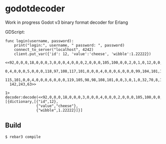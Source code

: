 godotdecoder
=====

Work in progress Godot v3 binary format decoder for Erlang
  
  
GDScript:  

```
func login(username, password):
	print("login:", username, " password: ", password)
	connect_to_server("localhost", 4242)
	client.put_var({'id': 12, 'value':'cheese', 'wibble':1.22222})
```

```
<<92,0,0,0,18,0,0,0,3,0,0,0,4,0,0,0,2,0,0,0,105,100,0,0,2,0,1,0,12,0,0,0,0,0,0,
  0,4,0,0,0,5,0,0,0,118,97,108,117,101,0,0,0,4,0,0,0,6,0,0,0,99,104,101,101,
  115,101,0,0,4,0,0,0,6,0,0,0,119,105,98,98,108,101,0,0,3,0,1,0,32,70,8,143,54,
  142,243,63>>
```

```
1> decoder:decode(<<92,0,0,0,18,0,0,0,3,0,0,0,4,0,0,0,2,0,0,0,105,100,0,0,2,0,1,0,12,0,0,0,0,0,0,0,4,0,0,0,5,0,0,0,118,97,108,117,101,0,0,0,4,0,0,0,6,0,0,0,99,104,101,101,115,101,0,0,4,0,0,0,6,0,0,0,119,105,98,98,108,101,0,0,3,0,1,0,32,70,8,143,54,142,243,63>>).
[{dictionary,[{"id",12},
              {"value","cheese"},
              {"wibble",1.22222}]}]
```
Build
-----

    $ rebar3 compile
